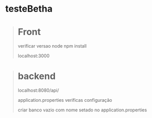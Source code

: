 # testeBetha

> # Front
>
>verificar versao node
>npm install
>
>localhost:3000


> # backend
>
>localhost:8080/api/
>
>application.properties verificas configuração
>
>criar banco vazio com nome setado no application.properties
